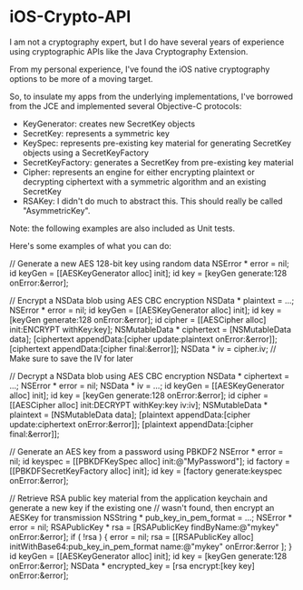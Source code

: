 iOS-Crypto-API
==============

I am not a cryptography expert, but I do have several years of experience using cryptographic APIs like the
Java Cryptography Extension.

From my personal experience, I've found the iOS native cryptography options to be more of a moving target.

So, to insulate my apps from the underlying implementations, I've borrowed from the JCE and implemented several
Objective-C protocols:
- KeyGenerator: creates new SecretKey objects
- SecretKey: represents a symmetric key
- KeySpec: represents pre-existing key material for generating SecretKey objects using a SecretKeyFactory
- SecretKeyFactory: generates a SecretKey from pre-existing key material
- Cipher: represents an engine for either encrypting plaintext or decrypting ciphertext with a symmetric algorithm
          and an existing SecretKey
- RSAKey: I didn't do much to abstract this.  This should really be called "AsymmetricKey".

Note: the following examples are also included as Unit tests.

Here's some examples of what you can do:

// Generate a new AES 128-bit key using random data
NSError * error = nil;
id<KeyGenerator> keyGen = [[AESKeyGenerator alloc] init];
id<SecretKey> key = [keyGen generate:128 onError:&error];

// Encrypt a NSData blob using AES CBC encryption
NSData * plaintext = ...;
NSError * error = nil;
id<KeyGenerator> keyGen = [[AESKeyGenerator alloc] init];
id<SecretKey> key = [keyGen generate:128 onError:&error];
id<Cipher> cipher = [[AESCipher alloc] init:ENCRYPT withKey:key];
NSMutableData * ciphertext = [NSMutableData data];
[ciphertext appendData:[cipher update:plaintext onError:&error]];
[ciphertext appendData:[cipher final:&error]];
NSData * iv = cipher.iv;
// Make sure to save the IV for later

// Decrypt a NSData blob using AES CBC encryption
NSData * ciphertext = ...;
NSError * error = nil;
NSData * iv = ...;
id<KeyGenerator> keyGen = [[AESKeyGenerator alloc] init];
id<SecretKey> key = [keyGen generate:128 onError:&error];
id<Cipher> cipher = [[AESCipher alloc] init:DECRYPT withKey:key iv:iv];
NSMutableData * plaintext = [NSMutableData data];
[plaintext appendData:[cipher update:ciphertext onError:&error]];
[plaintext appendData:[cipher final:&error]];

// Generate an AES key from a password using PBKDF2
NSError * error = nil;
id<KeySpec> keyspec = [[PBKDFKeySpec alloc] init:@"MyPassword"];
id<SecretKeyFactory> factory = [[PBKDFSecretKeyFactory alloc] init];
id<SecretKey> key = [factory generate:keyspec onError:&error];

// Retrieve RSA public key material from the application keychain and generate a new key if the existing one
// wasn't found, then encrypt an AESKey for transmission
NSString * pub_key_in_pem_format = ...;
NSError * error = nil;
RSAPublicKey * rsa = [RSAPublicKey findByName:@"mykey" onError:&error];
if ( !rsa ) {
  error = nil;
  rsa = [[RSAPublicKey alloc] initWithBase64:pub_key_in_pem_format name:@"mykey" onError:&error ];
}
id<KeyGenerator> keyGen = [[AESKeyGenerator alloc] init];
id<SecretKey> key = [keyGen generate:128 onError:&error];
NSData * encrypted_key = [rsa encrypt:[key key] onError:&error];



